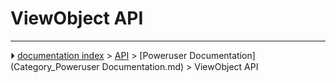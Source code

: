 # ViewObject API







---
⏵ [documentation index](../README.md) > [API](Category_API.md) > [Poweruser Documentation](Category_Poweruser Documentation.md) > ViewObject API
